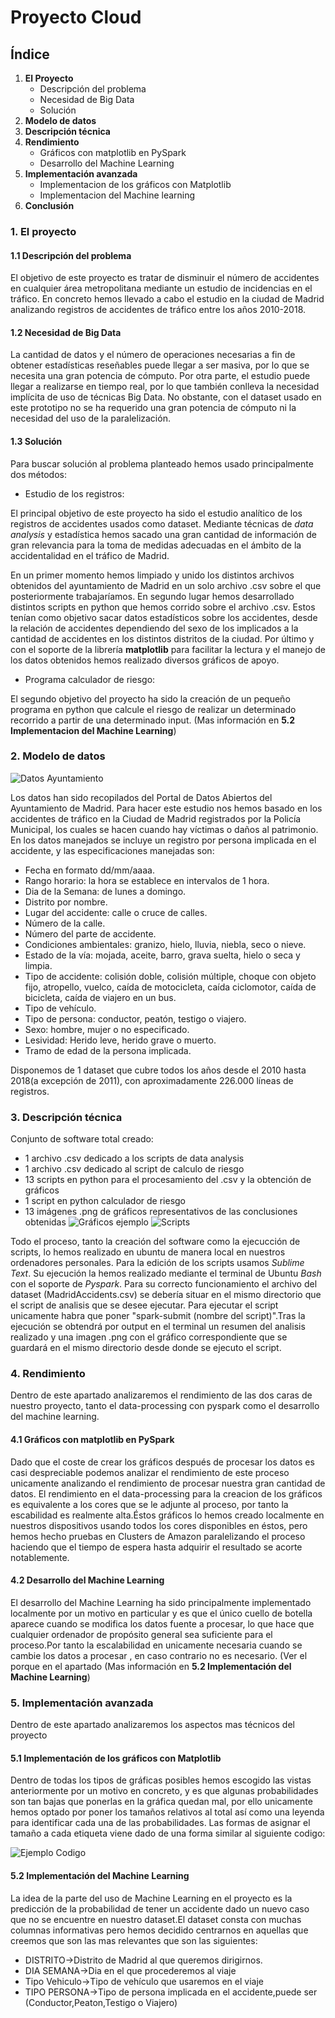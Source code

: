 # Proyecto Cloud

## Índice
1. **El Proyecto**
   - Descripción del problema
   - Necesidad de Big Data
   - Solución
2. **Modelo de datos**
3. **Descripción técnica**
4. **Rendimiento**
   - Gráficos con matplotlib en PySpark
   - Desarrollo del Machine Learning
5. **Implementación avanzada**
   - Implementacion de los gráficos con Matplotlib
   - Implementacion del Machine learning
6. **Conclusión**


### 1. **El proyecto**
#### 1.1 Descripción del problema
El objetivo de este proyecto es tratar de disminuir el número de accidentes en cualquier área metropolitana mediante un estudio de incidencias en el tráfico. En concreto hemos llevado a cabo el estudio en la ciudad de Madrid analizando registros de accidentes de tráfico entre los años 2010-2018.

#### 1.2 Necesidad de Big Data
La cantidad de datos y el número de operaciones necesarias a fin de obtener estadísticas reseñables puede llegar a ser masiva, por lo que se necesita una gran potencia de cómputo. Por otra parte, el estudio puede llegar a realizarse en tiempo real, por lo que también conlleva la necesidad implícita de uso de técnicas Big Data. No obstante, con el dataset usado en este prototipo no se ha requerido una gran potencia de cómputo ni la necesidad del uso de la paralelización.

#### 1.3 Solución
Para buscar solución al problema planteado hemos usado principalmente dos métodos:

- Estudio de los registros:

El principal objetivo de este proyecto ha sido el estudio analítico de los registros de accidentes usados como dataset. Mediante    técnicas de *data analysis* y estadística hemos sacado una gran cantidad de información de gran relevancia para la toma de medidas adecuadas en el ámbito de la accidentalidad en el tráfico de Madrid.

En un primer momento hemos limpiado y unido los distintos archivos obtenidos del ayuntamiento de Madrid en un solo archivo .csv
sobre el que posteriormente trabajaríamos.
En segundo lugar hemos desarrollado distintos scripts en python que hemos corrido sobre el archivo .csv. Estos tenían como objetivo sacar datos estadísticos sobre los accidentes, desde la relación de accidentes dependiendo del sexo de los implicados a la cantidad de accidentes en los distintos distritos de la ciudad.
Por último y con el soporte de la librería **matplotlib** para facilitar la lectura y el manejo de los datos obtenidos hemos realizado diversos gráficos de apoyo.

- Programa calculador de riesgo:

El segundo objetivo del proyecto ha sido la creación de un pequeño programa en python que calcule el riesgo de realizar un determinado recorrido a partir de una determinado input. (Mas información en **5.2 Implementacion del Machine Learning**)
        

### 2. **Modelo de datos**

![Datos Ayuntamiento](/master/images/datosAyuntamiento.PNG)

Los datos han sido recopilados del Portal de Datos Abiertos del Ayuntamiento de Madrid. Para hacer este estudio nos hemos basado en los accidentes de tráfico en la Ciudad de Madrid registrados por la Policía Municipal, los cuales se hacen cuando hay víctimas o daños al patrimonio. En los datos manejados se incluye un registro por persona implicada en el accidente, y las especificaciones manejadas son:

- Fecha en formato dd/mm/aaaa.
- Rango horario: la hora se establece en intervalos de 1 hora.
- Dia de la Semana: de lunes a domingo.
- Distrito por nombre.
- Lugar del accidente: calle o cruce de calles.
- Número de la calle.
- Número del parte de accidente.
- Condiciones ambientales: granizo, hielo, lluvia, niebla, seco o nieve.
- Estado de la vía: mojada, aceite, barro, grava suelta, hielo o seca y limpia.
- Tipo de accidente: colisión doble, colisión múltiple, choque con objeto fijo, atropello, vuelco, caída de motocicleta, caída ciclomotor, caída de bicicleta, caída de viajero en un bus.
- Tipo de vehículo.
- Tipo de persona: conductor, peatón, testigo o viajero.
- Sexo: hombre, mujer o no especificado.
- Lesividad: Herido leve, herido grave o muerto.
- Tramo de edad de la persona implicada.

Disponemos de 1 dataset que cubre todos los años desde el 2010 hasta 2018(a excepción de 2011), con aproximadamente 226.000 líneas de registros.

### 3. **Descripción técnica**

Conjunto de software total creado:
- 1 archivo .csv dedicado a los scripts de data analysis
- 1 archivo .csv dedicado al script de calculo de riesgo
- 13 scripts en python para el procesamiento del .csv y la obtención de gráficos
- 1 script en python calculador de riesgo
- 13 imágenes .png de gráficos representativos de las conclusiones obtenidas
![Gráficos ejemplo](/master/images/graficosEjemplo.PNG)
![Scripts](/master/images/scripts.PNG)

Todo el proceso, tanto la creación del software como la ejecucción de scripts, lo hemos realizado en ubuntu de manera local en nuestros ordenadores personales.
Para la edición de los scripts usamos *Sublime Text*. Su ejecución la hemos realizado mediante el terminal de Ubuntu *Bash* con el soporte de *Pyspark*. Para su correcto funcionamiento el archivo del dataset (MadridAccidents.csv) se debería situar en el mismo directorio que el script de analisis que se desee ejecutar. Para ejecutar el script unicamente habra que poner "spark-submit (nombre del script)".Tras la ejecución se obtendrá por output en el terminal un resumen del analisis realizado y una imagen .png con el gráfico correspondiente que se guardará en el mismo directorio desde donde se ejecuto el script.

### 4. **Rendimiento**
Dentro de este apartado analizaremos el rendimiento de las dos caras de nuestro proyecto, tanto el data-processing con pyspark como el desarrollo del machine learning.

#### 4.1 **Gráficos con matplotlib en PySpark**
Dado que el coste de crear los gráficos después de procesar los datos es casi despreciable podemos analizar el rendimiento de este proceso unicamente analizando el rendimiento de procesar nuestra gran cantidad de datos.
El rendimiento en el data-processing para la creacion de los gráficos es equivalente a los cores que se le adjunte al proceso, por tanto la escabilidad es realmente alta.Éstos gráficos lo hemos creado localmente en nuestros dispositivos usando todos los cores disponibles en éstos, pero hemos hecho pruebas en Clusters de Amazon paralelizando el proceso haciendo que el tiempo de espera hasta adquirir el resultado se acorte notablemente.

#### 4.2 **Desarrollo del Machine Learning**
El desarrollo del Machine Learning ha sido principalmente implementado localmente por un motivo en particular y es que el único cuello de botella aparece cuando se modifica los datos fuente a procesar, lo que hace que cualquier ordenador de propósito general sea suficiente para el proceso.Por tanto la escalabilidad en unicamente necesaria cuando se cambie los datos a procesar , en caso contrario no es necesario. (Ver el porque en el apartado (Mas información en **5.2 Implementación del Machine Learning**)

### 5. **Implementación avanzada**
Dentro de este apartado analizaremos los aspectos mas técnicos del proyecto

#### 5.1 **Implementación de los gráficos con Matplotlib**
Dentro de todas los tipos de gráficas posibles hemos escogido las vistas anteriormente por un motivo en concreto, y es que algunas probabilidades son tan bajas que ponerlas en la gráfica quedan mal, por ello unicamente hemos optado por poner los tamaños relativos al total así como una leyenda para identificar cada una de las probabilidades.
Las formas de asignar el tamaño a cada etiqueta viene dado de una forma similar al siguiente codigo:

![Ejemplo Codigo](/master/images/ejemploPintado.jpg)

#### 5.2 **Implementación del Machine Learning**
La idea de la parte del uso de Machine Learning en el proyecto es la predicción de la probabilidad de tener un accidente dado un nuevo caso que no se encuentre en nuestro dataset.El dataset consta con muchas columnas informativas pero hemos decidido centrarnos en aquellas que creemos que son las mas relevantes que son las siguientes:
- DISTRITO->Distrito de Madrid al que queremos dirigirnos.
- DIA SEMANA->Dia en el que procederemos al viaje
- Tipo Vehiculo->Tipo de vehículo que usaremos en el viaje
- TIPO PERSONA->Tipo de persona implicada en el accidente,puede ser (Conductor,Peaton,Testigo o Viajero)
